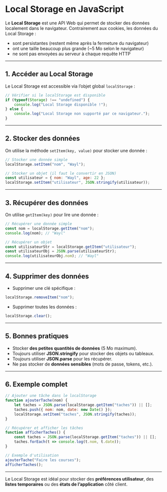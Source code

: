 # Local Storage en JavaScript

Le **Local Storage** est une API Web qui permet de stocker des données localement dans le navigateur. Contrairement aux cookies, les données du Local Storage :

* sont persistantes (restent même après la fermeture du navigateur)
* ont une taille beaucoup plus grande (\~5 Mo selon le navigateur)
* ne sont pas envoyées au serveur à chaque requête HTTP

---

## 1. Accéder au Local Storage

Le Local Storage est accessible via l’objet global `localStorage` :

```javascript
// Vérifier si le localStorage est disponible
if (typeof(Storage) !== "undefined") {
    console.log("Local Storage disponible !");
} else {
    console.log("Local Storage non supporté par ce navigateur.");
}
```

---

## 2. Stocker des données

On utilise la méthode `setItem(key, value)` pour stocker une donnée :

```javascript
// Stocker une donnée simple
localStorage.setItem("nom", "Wayl");

// Stocker un objet (il faut le convertir en JSON)
const utilisateur = { nom: "Wayl", age: 22 };
localStorage.setItem("utilisateur", JSON.stringify(utilisateur));
```

---

## 3. Récupérer des données

On utilise `getItem(key)` pour lire une donnée :

```javascript
// Récupérer une donnée simple
const nom = localStorage.getItem("nom");
console.log(nom); // "Wayl"

// Récupérer un objet
const utilisateurStr = localStorage.getItem("utilisateur");
const utilisateurObj = JSON.parse(utilisateurStr);
console.log(utilisateurObj.nom); // "Wayl"
```

---

## 4. Supprimer des données

* Supprimer une clé spécifique :

```javascript
localStorage.removeItem("nom");
```

* Supprimer toutes les données :

```javascript
localStorage.clear();
```

---

## 5. Bonnes pratiques

* Stocker **des petites quantités de données** (5 Mo maximum).
* Toujours utiliser **JSON.stringify** pour stocker des objets ou tableaux.
* Toujours utiliser **JSON.parse** pour les récupérer.
* Ne pas stocker de **données sensibles** (mots de passe, tokens, etc.).

---

## 6. Exemple complet

```javascript
// Ajouter une tâche dans le localStorage
function ajouterTache(nom) {
    let taches = JSON.parse(localStorage.getItem("taches")) || [];
    taches.push({ nom: nom, date: new Date() });
    localStorage.setItem("taches", JSON.stringify(taches));
}

// Récupérer et afficher les tâches
function afficherTaches() {
    const taches = JSON.parse(localStorage.getItem("taches")) || [];
    taches.forEach(t => console.log(t.nom, t.date));
}

// Exemple d'utilisation
ajouterTache("Faire les courses");
afficherTaches();
```

---

Le Local Storage est idéal pour stocker des **préférences utilisateur**, des **listes temporaires** ou des **états de l’application** côté client.

